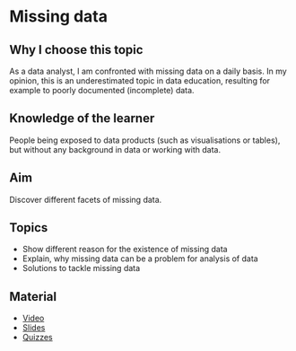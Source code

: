 # Missing data

## Why I choose this topic
As a data analyst, I am confronted with missing data on a daily basis. In my opinion, this is an underestimated topic in data education, resulting for example to poorly documented (incomplete) data. 

## Knowledge of the learner
People being exposed to data products (such as visualisations or tables), but without any background in data or working with data.

## Aim
Discover different facets of missing data. 

## Topics
- Show different reason for the existence of missing data
- Explain, why missing data can be a problem for analysis of data
- Solutions to tackle missing data

## Material

- [Video](https://youtu.be/5yrVZk97LEQ)
- [Slides](https://github.com/sinarueeger/teaching/blob/master/missing_data/slides_missing_data.pdf)
- [Quizzes](https://github.com/sinarueeger/teaching/blob/master/missing_data/quizzes_missing_data.pdf)

